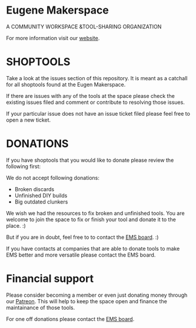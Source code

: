 # Eugene Makerspace

A COMMUNITY WORKSPACE &TOOL-SHARING ORGANIZATION

For more information visit our [website](https://eugenemakerspace.com).

# SHOPTOOLS

Take a look at the issues section of this repository. It is meant as a catchall for all shoptools found at the Eugen Makerspace.

If there are issues with any of the tools at the space please check the existing issues filed and comment or contribute to resolving those issues.

If your particular issue does not have an issue ticket filed please feel free to open a new ticket.

# DONATIONS

If you have shoptools that you would like to donate please review the following first:

We do not accept following donations:
* Broken discards
* Unfinished DIY builds
* Big outdated clunkers

We wish we had the resources to fix broken and unfinished tools. You are welcome to join the space to fix or finish your tool and donate it to the place. :)

But if you are in doubt, feel free to to contact the [EMS board](mail:board@eugenemakerspace.com). :)

If you have contacts at companies that are able to donate tools to make EMS better and more versatile please contact the EMS board.

# Financial support

Please consider becoming a member or even just donating money through our [Patreon](https://www.patreon.com/eugenemakerspace). This will help to keep the space open and finance the maintainance of those tools.

For one off donations please contact the [EMS board](mail:board@eugenemakerspace.com).
